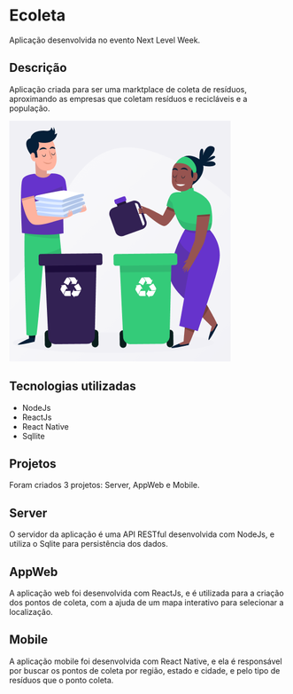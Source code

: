 # Ecoleta
Aplicação desenvolvida no evento Next Level Week.

## Descrição

Aplicação criada para ser uma marktplace de coleta de resíduos, aproximando as empresas que coletam resíduos e recicláveis e a população.

![Ecoleta](docs/Imagem-principal-ecoleta.png)

## Tecnologias utilizadas

- NodeJs
- ReactJs
- React Native
- Sqllite

## Projetos

Foram criados 3 projetos: Server, AppWeb e Mobile.

## Server
O servidor da aplicação é uma API RESTful desenvolvida com NodeJs, e utiliza o Sqlite para persistência dos dados.

## AppWeb
A aplicação web foi desenvolvida com ReactJs, e é utilizada para a criação dos pontos de coleta, com a ajuda de um mapa interativo para selecionar a localização.

## Mobile
A aplicação mobile foi desenvolvida com React Native, e ela é responsável por buscar os pontos de coleta por região, estado e cidade, e pelo tipo de resíduos que o ponto coleta.

